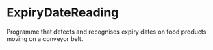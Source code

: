 # ExpiryDateReading
Programme that detects and recognises expiry dates on food products moving on a conveyor belt.
